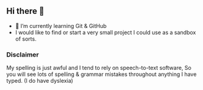 ## Hi there 👋
- 🌱 I’m currently learning Git & GitHub
- I would like to find or start a very small project I could  use as a sandbox of sorts.

### Disclaimer
My spelling is just awful and I tend to rely on speech-to-text software, So you will see lots of spelling & grammar mistakes throughout anything I have typed. 
(I do have dyslexia)


<!--
**JamesBarrettMsc/JamesBarrettMsc** is a ✨ _special_ ✨ repository because its `README.md` (this file) appears on your GitHub profile.

Here are some ideas to get you started:

- 🔭 I’m currently working on ...
- 🌱 I’m currently learning ...
- 👯 I’m looking to collaborate on ...
- 🤔 I’m looking for help with ...
- 💬 Ask me about ...
- 📫 How to reach me: ...
- 😄 Pronouns: ...
- ⚡ Fun fact: ...
-->
